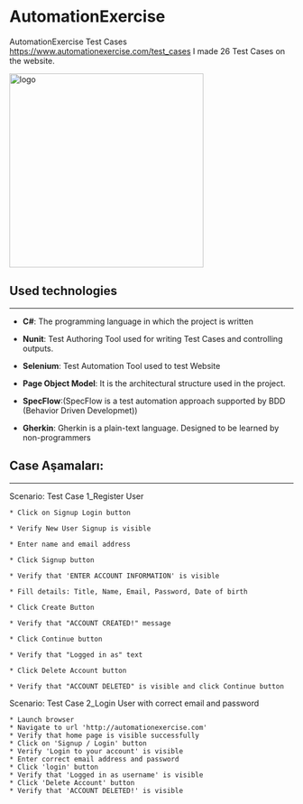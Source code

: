 # AutomationExercise
AutomationExercise Test Cases
https://www.automationexercise.com/test_cases I made 26 Test Cases on the website.

<img width="344" alt="logo" src="https://user-images.githubusercontent.com/100466472/196940302-336c572d-6b41-4d7e-907a-ad4d91400879.png">


## Used technologies
***
- **C#**: The programming language in which the project is written

- **Nunit**: Test Authoring Tool used for writing Test Cases and controlling outputs.

- **Selenium**: Test Automation Tool used to test Website

- **Page Object Model**: It is the architectural structure used in the project.

- **SpecFlow**:(SpecFlow is a test automation approach supported by BDD (Behavior Driven Developmet))

- **Gherkin**: Gherkin is a plain-text language. Designed to be learned by non-programmers

## Case Aşamaları:
***
Scenario: Test Case 1_Register User
```
* Click on Signup Login button

* Verify New User Signup is visible

* Enter name and email address

* Click Signup button

* Verify that 'ENTER ACCOUNT INFORMATION' is visible

* Fill details: Title, Name, Email, Password, Date of birth

* Click Create Button

* Verify that "ACCOUNT CREATED!" message

* Click Continue button

* Verify that "Logged in as" text

* Click Delete Account button

* Verify that "ACCOUNT DELETED" is visible and click Continue button
```
Scenario: Test Case 2_Login User with correct email and password
```
* Launch browser
* Navigate to url 'http://automationexercise.com'
* Verify that home page is visible successfully
* Click on 'Signup / Login' button
* Verify 'Login to your account' is visible
* Enter correct email address and password
* Click 'login' button
* Verify that 'Logged in as username' is visible
* Click 'Delete Account' button
* Verify that 'ACCOUNT DELETED!' is visible
```
